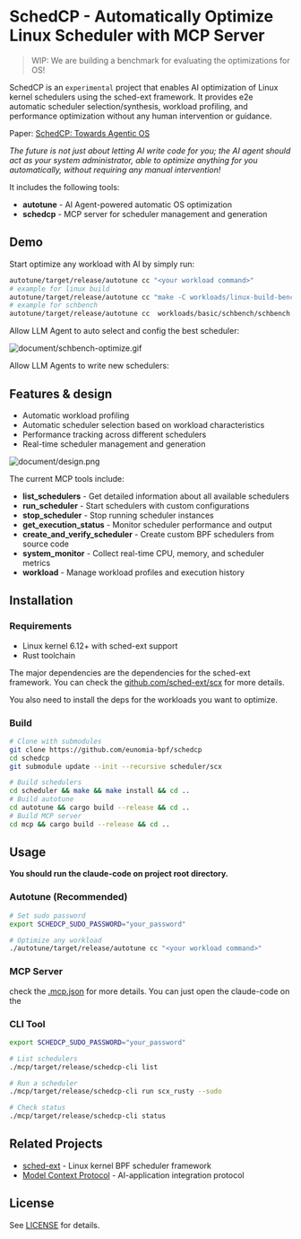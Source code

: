 # SchedCP - Automatically Optimize Linux Scheduler with MCP Server

> WIP: We are building a benchmark for evaluating the optimizations for OS!

SchedCP is an `experimental` project that enables AI optimization of Linux kernel schedulers using the sched-ext framework. It provides e2e automatic scheduler selection/synthesis, workload profiling, and performance optimization without any human intervention or guidance.

Paper: [SchedCP: Towards Agentic OS](https://arxiv.org/abs/2509.18256)

*The future is not just about letting AI write code for you; the AI agent should act as your system administrator, able to optimize anything for you automatically, without requiring any manual intervention!*

It includes the following tools:

- **autotune** - AI Agent-powered automatic OS optimization
- **schedcp** - MCP server for scheduler management and generation

## Demo

Start optimize any workload with AI by simply run:

```sh
autotune/target/release/autotune cc "<your workload command>"
# example for linux build
autotune/target/release/autotune cc "make -C workloads/linux-build-bench/linux clean -j && make -C workloads/linux-build-bench/linux -j" 
# example for schbench
autotune/target/release/autotune cc  workloads/basic/schbench/schbench
```

Allow LLM Agent to auto select and config the best scheduler:

![document/schbench-optimize.gif](https://github.com/eunomia-bpf/schedcp/blob/master/document/schbench-optimize.gif?raw=true)

Allow LLM Agents to write new schedulers:

## Features & design

- Automatic workload profiling
- Automatic scheduler selection based on workload characteristics
- Performance tracking across different schedulers
- Real-time scheduler management and generation

![document/design.png](https://github.com/eunomia-bpf/schedcp/blob/master/document/design.png?raw=true)

The current MCP tools include:

- **list_schedulers** - Get detailed information about all available schedulers
- **run_scheduler** - Start schedulers with custom configurations
- **stop_scheduler** - Stop running scheduler instances
- **get_execution_status** - Monitor scheduler performance and output
- **create_and_verify_scheduler** - Create custom BPF schedulers from source code
- **system_monitor** - Collect real-time CPU, memory, and scheduler metrics
- **workload** - Manage workload profiles and execution history

## Installation

### Requirements

- Linux kernel 6.12+ with sched-ext support  
- Rust toolchain

The major dependencies are the dependencies for the sched-ext framework. You can check the [github.com/sched-ext/scx](https://github.com/sched-ext/scx) for more details.

You also need to install the deps for the workloads you want to optimize.

### Build

```bash
# Clone with submodules
git clone https://github.com/eunomia-bpf/schedcp
cd schedcp
git submodule update --init --recursive scheduler/scx

# Build schedulers
cd scheduler && make && make install && cd ..
# Build autotune
cd autotune && cargo build --release && cd ..
# Build MCP server
cd mcp && cargo build --release && cd ..
```

## Usage

**You should run the claude-code on project root directory.**

### Autotune (Recommended)

```bash
# Set sudo password
export SCHEDCP_SUDO_PASSWORD="your_password"

# Optimize any workload
./autotune/target/release/autotune cc "<your workload command>"
```

### MCP Server

check the [.mcp.json](https://github.com/eunomia-bpf/schedcp/blob/master/.mcp.json) for more details. You can just open the claude-code on the 

### CLI Tool

```bash
export SCHEDCP_SUDO_PASSWORD="your_password"

# List schedulers
./mcp/target/release/schedcp-cli list

# Run a scheduler
./mcp/target/release/schedcp-cli run scx_rusty --sudo

# Check status
./mcp/target/release/schedcp-cli status
```

## Related Projects

- [sched-ext](https://github.com/sched-ext/scx) - Linux kernel BPF scheduler framework
- [Model Context Protocol](https://modelcontextprotocol.io/) - AI-application integration protocol

## License

See [LICENSE](https://github.com/eunomia-bpf/schedcp/blob/master/LICENSE) for details.
